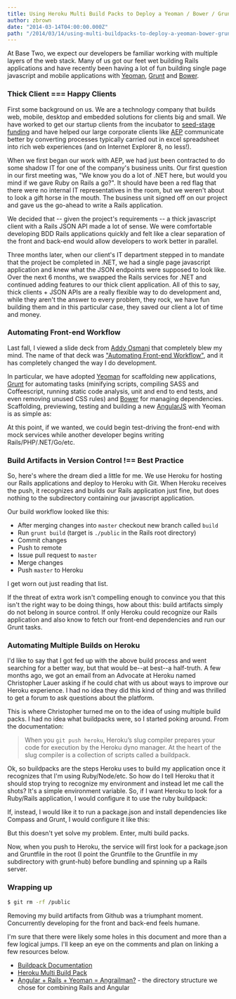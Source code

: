 ```yaml
---
title: Using Heroku Multi Build Packs to Deploy a Yeoman / Bower / Grunt Application on Rails
author: zbrown
date: "2014-03-14T04:00:00.000Z"
path: "/2014/03/14/using-multi-buildpacks-to-deploy-a-yeoman-bower-grunt-application-on-rails"
---
```


At Base Two, we expect our developers be familiar working with multiple layers
of the web stack. Many of us got our feet wet building Rails applications and
have recently been having a lot of fun building single page javascript and
mobile applications with [Yeoman](http://yeoman.io/),
[Grunt](http://gruntjs.com/) and [Bower](http://www.bower.io).

### Thick Client === Happy Clients

First some background on us. We are a technology company that builds web,
mobile, desktop and embedded solutions for clients big and small. We have worked
to get our startup clients from the incubator to
[seed-stage funding](http://techcrunch.com/2014/01/29/cincinnati-startup-sqrl-raises-550k-and-launches-document-reminder-service/)
and have helped our large corporate clients like [AEP](http://www.aep.com)
communicate better by converting processes typically carried out in excel
spreadsheet into rich web experiences (and on Internet Explorer 8, no less!).

When we first began our work with AEP, we had just been contracted to do some
shadow IT for one of the company's business units. Our first question in our
first meeting was, "We know you do a lot of .NET here, but would you mind if we
gave Ruby on Rails a go?". It should have been a red flag that there were no
internal IT representatives in the room, but we weren't about to look a gift
horse in the mouth. The business unit signed off on our project and gave us the
go-ahead to write a Rails application.

We decided that -- given the project's requirements -- a thick javascript client
with a Rails JSON API made a lot of sense. We were comfortable developing BDD
Rails applications quickly and felt like a clear separation of the front and
back-end would allow developers to work better in parallel.

Three months later, when our client's IT department stepped in to mandate that
the project be completed in .NET, we had a single page javascript application
and knew what the JSON endpoints were supposed to look like. Over the next 6
months, we swapped the Rails services for .NET and continued adding features to
our thick client application. All of this to say, thick clients + JSON APIs are
a really flexible way to do development and, while they aren't the answer to
every problem, they rock, we have fun building them and in this particular case,
they saved our client a lot of time and money.

### Automating Front-end Workflow

Last fall, I viewed a slide deck from
[Addy Osmani](https://twitter.com/addyosmani) that completely blew my mind. The
name of that deck was
["Automating Front-end Workflow"](https://speakerdeck.com/addyosmani/automating-front-end-workflow),
and it has completely changed the way I do development.

In particular, we have adopted [Yeoman](http://yeoman.io/) for scaffolding new
applications, [Grunt](http://gruntjs.com/) for automating tasks (minifying
scripts, compiling SASS and Coffeescript, running static code analysis, unit and
end to end tests, and even removing unused CSS rules) and
[Bower](http://www.bower.io) for managing dependencies. Scaffolding, previewing,
testing and building a new [AngularJS](http://angularjs.org/) with Yeoman is as
simple as:

<script src="https://gist.github.com/ztbrown/9549171.js"></script>

At this point, if we wanted, we could begin test-driving the front-end with mock
services while another developer begins writing Rails/PHP/.NET/Go/etc.

### Build Artifacts in Version Control !== Best Practice

So, here's where the dream died a little for me. We use Heroku for hosting our
Rails applications and deploy to Heroku with Git. When Heroku receives the push,
it recognizes and builds our Rails application just fine, but does nothing to
the subdirectory containing our javascript application.

Our build workflow looked like this:

* After merging changes into `master` checkout new branch called `build`
* Run `grunt build` (target is `./public` in the Rails root directory)
* Commit changes
* Push to remote
* Issue pull request to `master`
* Merge changes
* Push `master` to Heroku

I get worn out just reading that list.

If the threat of extra work isn't compelling enough to convince you that this
isn't the right way to be doing things, how about this: build artifacts simply
do not belong in source control. If only Heroku could recognize our Rails
application and also know to fetch our front-end dependencies and run our Grunt
tasks.

### Automating Multiple Builds on Heroku

I'd like to say that I got fed up with the above build process and went
searching for a better way, but that would be--at best--a half-truth. A few
months ago, we got an email from an Advocate at Heroku named Christopher Lauer
asking if he could chat with us about ways to improve our Heroku experience. I
had no idea they did this kind of thing and was thrilled to get a forum to ask
questions about the platform.

This is where Christopher turned me on to the idea of using multiple build
packs. I had no idea what buildpacks were, so I started poking around. From the
documentation:

> When you `git push heroku`, Heroku’s slug compiler prepares your code for
> execution by the Heroku dyno manager. At the heart of the slug compiler is a
> collection of scripts called a buildpack.

Ok, so buildpacks are the steps Heroku uses to build my application once it
recognizes that I'm using Ruby/Node/etc. So how do I tell Heroku that it should
stop trying to recognize my environment and instead let me call the shots? It's
a simple environment variable. So, if I want Heroku to look for a Ruby/Rails
application, I would configure it to use the ruby buildpack:

<script src="https://gist.github.com/ztbrown/9549245.js"></script>

If, instead, I would like it to run a package.json and install dependencies like
Compass and Grunt, I would configure it like this:

<script src="https://gist.github.com/ztbrown/9549263.js"></script>

But this doesn't yet solve my problem. Enter, multi build packs.

<script src="https://gist.github.com/ztbrown/9549269.js"></script>

Now, when you push to Heroku, the service will first look for a package.json and
Gruntfile in the root (I point the Gruntfile to the Gruntfile in my subdirectory
with grunt-hub) before bundling and spinning up a Rails server.

### Wrapping up

```sh
$ git rm -rf /public
```

Removing my build artifacts from Github was a triumphant moment. Concurrently
developing for the front and back-end feels humane.

I'm sure that there were likely some holes in this document and more than a few
logical jumps. I'll keep an eye on the comments and plan on linking a few
resources below.

* [Buildpack Documentation](https://devcenter.heroku.com/articles/buildpacks)
* [Heroku Multi Build Pack](https://github.com/ddollar/heroku-buildpack-multi)
* [Angular + Rails + Yeoman = Angrailman?](http://jeff.konowit.ch/posts/yeoman-rails-angular/) -
  the directory structure we chose for combining Rails and Angular

